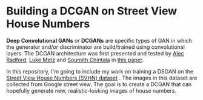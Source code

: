# Building a DCGAN on Street View House Numbers 

__Deep Convolutional GANs__ or __DCGANs__ are specific types of GAN in which the generator and/or discriminator are build/trained using convolutional layers. The DCGAN architecture was first presented and tested by [Alec Radford](https://twitter.com/AlecRad), [Luke Metz](https://twitter.com/Luke_Metz) and [Soumith Chintala](https://twitter.com/soumithchintala) in [this paper](https://arxiv.org/pdf/1511.06434.pdf).

In this repository, I'm going to include my work on training a DSGAN on the [Street View House Numbers (SVHN) dataset](http://ufldl.stanford.edu/housenumbers/)
. The images in this dataset are collected from Google street view. The goal is to create a DCGAN that can hopefully generate new, realistic-looking images of house numbers. 


